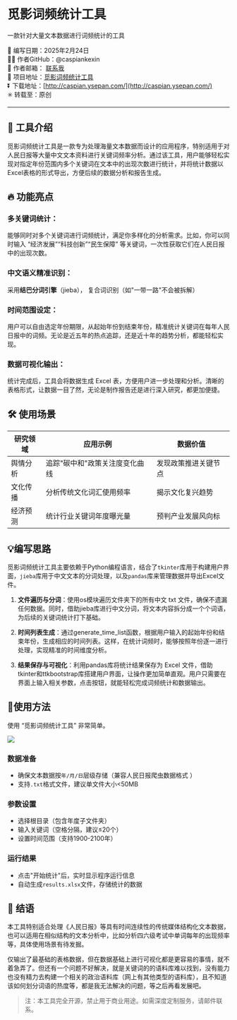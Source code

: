 # 觅影词频统计工具
一款针对大量文本数据进行词频统计的工具

📅 编写日期：2025年2月24日  
👨‍💻 作者GitHub：@caspiankexin  
📨 作者邮箱： [联系我](mailto:mirror_flower@outlook.com)   
📢 项目地址：[觅影词频统计工具](https://github.com/caspiankexin/MiYing)   
⏬ 下载地址：[http://caspian.ysepan.com/](http://caspian.ysepan.com/)   
✳️ 转载至：原创  

---

## 🌟 工具介绍

觅影词频统计工具是一款专为处理海量文本数据而设计的应用程序，特别适用于对人民日报等大量中文文本资料进行关键词频率分析。通过该工具，用户能够轻松实现对指定年份范围内多个关键词在文本中的出现次数进行统计，并将统计数据以Excel表格的形式导出，方便后续的数据分析和报告生成。

## 🔥 功能亮点
### 多关键词统计：
能够同时对多个关键词进行词频统计，满足你多样化的分析需求。比如，你可以同时输入 “经济发展”“科技创新”“民生保障” 等关键词，一次性获取它们在人民日报中的出现次数。

### 中文语义精准识别：
采用**结巴分词引擎**（jieba）， 复合词识别（如"一带一路"不会被拆解）

### 时间范围设定：
用户可以自由选定年份期限，从起始年份到结束年份，精准统计关键词在每年人民日报中的词频。无论是近五年的热点追踪，还是近十年的趋势分析，都能轻松实现。

### 数据可视化输出：
统计完成后，工具会将数据生成 Excel 表，方便用户进一步处理和分析。清晰的表格形式，让数据一目了然，无论是制作报告还是进行深入研究，都更加便捷。

## 🛠️ 使用场景
| 研究领域 | 应用示例             | 数据价值       |
| ---- | ---------------- | ---------- |
| 舆情分析 | 追踪"碳中和"政策关注度变化曲线 | 发现政策推进关键节点 |
| 文化传播 | 分析传统文化词汇使用频率     | 揭示文化复兴趋势   |
| 经济预测 | 统计行业关键词年度曝光量     | 预判产业发展风向标  |

## 💡编写思路

觅影词频统计工具主要依赖于Python编程语言，结合了`tkinter`库用于构建用户界面，`jieba`库用于中文文本的分词处理，以及`pandas`库来管理数据并导出Excel文件。

1. **文件遍历与分词**：使用os模块遍历文件夹下的所有中文 txt 文件，确保不遗漏任何数据。同时，借助jieba库进行中文分词，将文本内容拆分成一个个词语，为后续的关键词统计打下基础。

2. **时间列表生成**：通过generate_time_list函数，根据用户输入的起始年份和结束年份，生成相应的时间列表。这样，在统计词频时，能够按照年份逐一进行处理，实现精准的时间维度分析。

3. **结果保存与可视化**：利用pandas库将统计结果保存为 Excel 文件，借助tkinter和ttkbootstrap库搭建用户界面，让操作更加简单直观。用户只需要在界面上输入相关参数，点击按钮，就能轻松完成词频统计和数据输出。

## 📖使用方法

使用 “觅影词频统计工具” 非常简单。

![](https://cors.zme.ink/http://cdn.idreams.cc/20250225a509a72aea73c06959d2bf91e03eb4ea.webp)

###  **数据准备**
- 确保文本数据按`年/月/日`层级存储（兼容人民日报爬虫数据格式 ）
- 支持`.txt`格式文件，建议单文件大小<50MB

### **参数设置**  
- 选择根目录（包含年度子文件夹）
- 输入关键词（空格分隔，建议≤20个）
- 设置时间范围（支持1900-2100年）

### **运行结果**
- 点击"开始统计"后，实时显示程序运行信息
- 自动生成`results.xlsx`文件，存储统计的数据

## 🌈 结语

本工具特别适合处理《人民日报》等具有时间连续性的传统媒体结构化文本数据，也可以适用在相似结构的文本分析中，比如分析四六级考试中单词每年的出现频率等，具体使用场景有待发掘。

仅输出了最基础的表格数据，但在数据基础上进行可视化都是更容易的事情，就不着急弄了。但还有一个问题不好解决，就是关键词的的语料库难以找到，没有能力也没有精力去构建一个相关的政治语料库（网上有其他类型的语料库），且不知道该如何划分词语的热度等，都是我无法解决的问题，等之后再看发展吧。


> 注：本工具完全开源，禁止用于商业用途。如需深度定制服务，请邮件联系。
